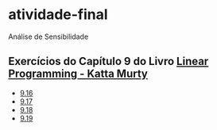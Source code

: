 # atividade-final

Análise de Sensibilidade

## Exercícios do Capítulo 9 do Livro [Linear Programming - Katta Murty](resources/Cap_9_Sensitive_Analysis_Katta_Murty.pdf)

- [9.16](9.16/README.md)
- [9.17](9.17/README.md)
- [9.18](9.18/README.md)
- [9.19](9.19/README.md)
